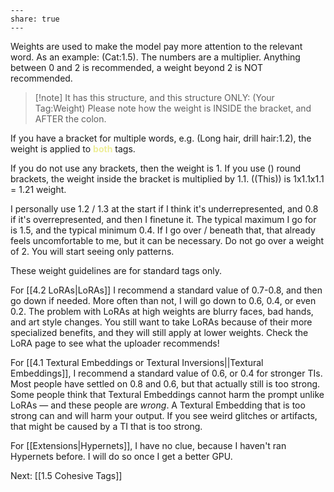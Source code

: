 ```
---  
share: true  
---  
```

Weights are used to make the model pay more attention to the relevant word. As an example:
(Cat:1.5). The numbers are a multiplier. Anything between 0 and 2 is recommended, a weight beyond 2 is NOT recommended. 

>[!note] It has this structure, and this structure ONLY:
>(Your Tag:Weight)
>Please note how the weight is INSIDE the bracket, and AFTER the colon.

If you have a bracket for multiple words, e.g. (Long hair, drill hair:1.2), the weight is applied to <font color=EDED96><b>both</b></font> tags. 

If you do not use any brackets, then the weight is 1. If you use () round brackets, the weight inside the bracket is multiplied by 1.1. ((This)) is 1x1.1x1.1 = 1.21 weight. 

I personally use 1.2 / 1.3 at the start if I think it's underrepresented, and 0.8 if it's overrepresented, and then I finetune it. The typical maximum I go for is 1.5, and the typical minimum 0.4. If I go over / beneath that, that already feels uncomfortable to me, but it can be necessary. Do not go over a weight of 2. You will start seeing only patterns.

These weight guidelines are for standard tags only. 

For [[4.2 LoRAs|LoRAs]] I recommend a standard value of 0.7-0.8, and then go down if needed. More often than not, I will go down to 0.6, 0.4, or even 0.2. The problem with LoRAs at high weights are blurry faces, bad hands, and art style changes. You still want to take LoRAs because of their more specialized benefits, and they will still apply at lower weights. 
Check the LoRA page to see what the uploader recommends!

For [[4.1 Textural Embeddings or Textural Inversions||Textural Embeddings]], I recommend a standard value of 0.6, or 0.4 for stronger TIs. Most people have settled on 0.8 and 0.6, but that actually still is too strong. Some people think that Textural Embeddings cannot harm the prompt unlike LoRAs — and these people are <i>wrong</i>. A Textural Embedding that is too strong can and will harm your output. If you see weird glitches or artifacts, that might be caused by a TI that is too strong. 

For [[Extensions|Hypernets]], I have no clue, because I haven't ran Hypernets before. I will do so once I get a better GPU. 

Next: [[1.5 Cohesive Tags]]
